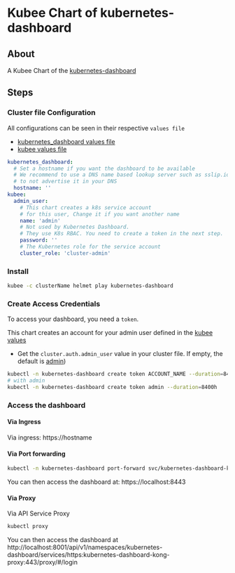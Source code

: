 # Kubee Chart of kubernetes-dashboard

## About
A Kubee Chart of the [kubernetes-dashboard](https://github.com/kubernetes/dashboard)

## Steps

### Cluster file Configuration

All configurations can be seen in their respective `values file`
* [kubernetes_dashboard values file](values.yaml)
* [kubee values file](../kubee/values.yaml)

```yaml
kubernetes_dashboard:
  # Set a hostname if you want the dashboard to be available 
  # We recommend to use a DNS name based lookup server such as sslip.io or sslip.io
  # to not advertise it in your DNS
  hostname: ''
kubee:
  admin_user:
    # This chart creates a k8s service account
    # for this user, Change it if you want another name
    name: 'admin'
    # Not used by Kubernetes Dashboard. 
    # They use K8s RBAC. You need to create a token in the next step.
    password: ''
    # The Kubernetes role for the service account
    cluster_role: 'cluster-admin'
```

### Install

```bash
kubee -c clusterName helmet play kubernetes-dashboard
```

### Create Access Credentials


To access your dashboard, you need a `token`.

This chart creates an account for your admin user defined in the [kubee values](../kubee/values.yaml)

* Get the `cluster.auth.admin_user` value in your cluster file. If empty, the default is [admin](../kubee/values.yaml))
```bash
kubectl -n kubernetes-dashboard create token ACCOUNT_NAME --duration=8400h
# with admin
kubectl -n kubernetes-dashboard create token admin --duration=8400h
```


### Access the dashboard

#### Via Ingress
Via ingress: https://hostname

#### Via Port forwarding

```bash
kubectl -n kubernetes-dashboard port-forward svc/kubernetes-dashboard-kong-proxy 8443:443  
```
You can then access the dashboard at: https://localhost:8443

#### Via Proxy

Via API Service Proxy
```bash
kubectl proxy
```
You can then access the dashboard at http://localhost:8001/api/v1/namespaces/kubernetes-dashboard/services/https:kubernetes-dashboard-kong-proxy:443/proxy/#/login






